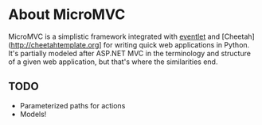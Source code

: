 About MicroMVC
==============

MicroMVC is a simplistic framework integrated with [eventlet](http://eventlet.net) 
and [Cheetah](http://cheetahtemplate.org] for writing quick web applications in
Python. It's partially modeled after ASP.NET MVC in the terminology and structure
of a given web application, but that's where the similarities end.


TODO
------
* Parameterized paths for actions
* Models!
